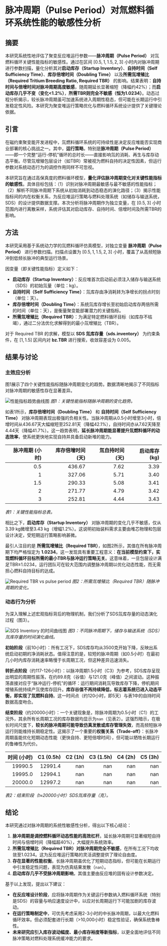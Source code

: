 # 脉冲周期（Pulse Period）对氚燃料循环系统性能的敏感性分析

## 摘要

本研究系统性地评估了聚变反应堆运行参数——**脉冲周期（Pulse Period）** 对氚燃料循环关键性能指标的敏感性。通过在区间 $[0.5, 1, 1.5, 2, 3]$ 小时内对脉冲周期进行参数扫描，量化分析其对**启动库存（Startup Inventory）**、**自持时间（Self Sufficiency Time）**、**库存倍增时间（Doubling Time）** 以及**所需氚增殖比（Required Tritium Breeding Ratio, Required TBR）** 的影响。结果表明：**自持时间与倍增时间对脉冲周期高度敏感**，随周期延长显著缩短（降幅约42%）；而**启动库存几乎不变（变化<1.2%）**，**所需TBR则完全不敏感（恒为1.0234）**。动态过程分析揭示，较长脉冲周期虽可加速系统进入周期性稳态，但可能在长期运行中引发稳定性风险。本研究为聚变堆运行策略优化与燃料循环系统设计提供了关键理论依据。

## 引言

在磁约束聚变能开发进程中，氚燃料循环系统的可持续性是决定反应堆能否实现商业部署的核心挑战之一。其中，**运行策略**，特别是**脉冲周期（Pulse Period）**——即一个完整“运行-停机”循环的总时长——直接影响氚的消耗、再生与库存动态平衡。尽管氚增殖包层设计（如TBR）常被视为燃料自持的决定性因素，但运行参数对系统动态行为的调控作用同样不可忽视。

本研究旨在通过高保真度的燃料循环模型，**量化评估脉冲周期变化对关键性能指标的敏感性**。具体目标包括：（1）识别对脉冲周期最敏感与最不敏感的性能指标；（2）解析不同脉冲周期下系统从初始消耗到动态稳态的演化路径；（3）揭示性能指标间的内在权衡关系，为反应堆运行策略与燃料处理系统（如储存与输送系统，SDS）的设计提供数据支撑。本次分析将脉冲周期作为独立变量，在 $[0.5, 3]$ 小时范围内进行离散采样，系统评估其对启动库存、自持时间、倍增时间及所需TBR的影响。

## 方法

本研究采用基于系统动力学的氚燃料循环仿真模型，对独立变量 **脉冲周期（Pulse Period）** 进行参数扫描。扫描点设置为 $[0.5, 1, 1.5, 2, 3]$ 小时，覆盖了从高频短脉冲到低频长脉冲的典型运行场景。

因变量（即关键性能指标）定义如下：
- **启动库存（Startup Inventory）**：反应堆首次启动前必须注入储存与输送系统（SDS）的初始氚量（单位：kg）。
- **自持时间（Self Sufficiency Time）**：氚库存由净消耗转为净增长的拐点时刻（单位：天）。
- **库存倍增时间（Doubling Time）**：系统氚库存增长至初始启动库存两倍所需的时间（单位：天），是衡量聚变能部署潜力的关键指标。
- **所需氚增殖比（Required TBR）**：为满足特定燃料循环目标（如库存不枯竭），通过二分法优化求解得到的最小氚增殖比（TBR）。

对于 Required TBR 的求解，模型以 **SDS 氚库存量（sds.inventory）** 为约束条件，在 $[1, 1.5]$ 区间内对 **bz.TBR** 进行搜索，收敛容差设为 0.005。

## 结果与讨论

### 主效应分析

图1展示了四个关键性能指标随脉冲周期变化的趋势。数据清晰地揭示了不同指标对脉冲周期的敏感性存在显著差异。

![性能指标趋势曲线图](combined_analysis_plots.svg)
*图1：关键性能指标随脉冲周期的变化趋势。*

如表1所示，**库存倍增时间（Doubling Time）** 和 **自持时间（Self Sufficiency Time）** 对脉冲周期表现出极强的负相关性。当脉冲周期从0.5小时增至3小时，倍增时间从436.67天大幅缩短至252.81天（降幅42.1%），自持时间亦从7.62天降至4.44天（降幅41.7%）。这一趋势表明，**延长脉冲周期能显著提升氚燃料循环的动态效率**，使系统更快地实现自持并具备启动新堆的能力。

| 脉冲周期 (小时) | 库存倍增时间 (天) | 氚自持时间 (天) | 启动库存 (kg) |
|----------------:|------------------:|----------------:|--------------:|
|             0.5 |            436.67 |            7.62 |          3.39 |
|               1 |            327.06 |            5.71 |          3.40 |
|             1.5 |            290.33 |            5.08 |          3.41 |
|               2 |            271.77 |            4.79 |          3.42 |
|               3 |            252.81 |            4.44 |          3.43 |

*表1：关键性能指标总表。*

相比之下，**启动库存（Startup Inventory）** 对脉冲周期的变化几乎不敏感，仅从3.39 kg微增至3.43 kg（增幅1.2%）。这说明初始装料需求主要由堆芯物理和包层设计决定，受短期运行策略影响甚微。

最引人注目的是 **所需氚增殖比（Required TBR）**，如图2所示，其值在所有脉冲周期下均严格恒定为 **1.0234**。这一发现具有重要工程意义：**在当前模型约束下，实现燃料循环目标所需的最小TBR与脉冲运行策略无关**。这意味着，一旦包层设计满足TBR≥1.0234，运行团队可在较大范围内调整脉冲周期以优化动态性能，而无需担心燃料自持目标的达成。

![Required TBR vs pulse period](line_Required_TBR_vs_pulse.period.svg)
*图2：所需氚增殖比（Required TBR）随脉冲周期的变化。*

### 动态行为分析

为深入理解上述宏观指标背后的物理机制，我们分析了SDS氚库存量的动态演化过程（图3）。

![SDS Inventory 的时间曲线图](sweep_sds_inventory_vs_pulse_period.svg)
*图3：不同脉冲周期下，储存与输送系统（SDS）氚库存量的时间演化曲线。*

**初始阶段**（前10小时）：所有工况下，SDS库存均从3500克开始下降，反映出系统启动初期的净消耗状态。值得注意的是，较短的脉冲周期（如0.5小时）在最初几小时内库存消耗速率略慢于长周期工况，但这种差异迅速消失。

**转折点阶段**（约117-126小时）：以脉冲周期1.5小时（C3）为参考，SDS库存呈现出明显的周期性振荡，在约89.8克（谷值）与121.0克（峰值）之间波动。这种振荡直接对应于“脉冲运行-停机”的循环：运行期间消耗氚导致库存下降，停机期间增殖系统持续产氚使库存回升。**库存谷值不再持续降低，标志着系统已进入动态平衡，即实现了氚燃料自持**。这一时间点（约120小时，即5天）与表1中的自持时间数据高度吻合。

**结束阶段**（约20000小时）：一个关键现象是，除脉冲周期为0.5小时（C1）的工况外，其余所有长周期工况的库存数据均显示为`nan`（见表2）。这强烈暗示，在极长时间尺度下，**较长的脉冲周期可能导致仿真发散或库存管理失效**，而高频短脉冲运行则能维持长期稳定性。这揭示了一个重要的**权衡关系（Trade-off）**：长脉冲周期虽能优化短期动态性能（更快自持、更短倍增时间），但可能以牺牲长期运行的鲁棒性为代价。

| 时间 (小时) | C1 (0.5h) | C2 (1h) | C3 (1.5h) | C4 (2h) | C5 (3h) |
|------------:|----------:|--------:|----------:|--------:|--------:|
|     19990.5 |   12991.4 |     nan |       nan |     nan |     nan |
|     19995.0 |   12994.1 |     nan |       nan |     nan |     nan |
|     20000.0 |   12997.2 |     nan |       nan |     nan |     nan |

*表2：结束阶段（t≈20000小时）SDS氚库存量（克）。*

## 结论

本研究通过对脉冲周期的系统性敏感性分析，得出以下核心结论：

1.  **脉冲周期是调控燃料循环动态性能的高效杠杆**。延长脉冲周期可显著缩短自持时间与倍增时间（降幅超40%），大幅提升系统效率。
2.  **所需氚增殖比（Required TBR）对脉冲周期完全不敏感**，在所有工况下均收敛至1.0234。这为反应堆运行策略的灵活调整提供了理论自由度。
3.  **存在显著的性能权衡**。长脉冲周期虽优化了短期动态指标，但可能在长期运行中引发稳定性问题，表现为仿真结果发散（`nan`）。
4.  **启动库存几乎不受脉冲周期影响**，其值主要由反应堆的固有设计参数决定。

基于以上发现，提出以下建议：
- **在反应堆设计阶段**，应将脉冲周期作为关键运行参数纳入燃料循环系统（特别是SDS）的容量与响应速度设计中，以应对长周期运行下可能加剧的库存波动。
- **在运行策略制定中**，可优先考虑采用2-3小时的中长脉冲周期，以最大化燃料循环效率。但必须配套进行长期（>10,000小时）稳定性验证，确保系统鲁棒性。
- **未来研究应引入库存波动幅度、最小库存裕度等新指标**，以更全面地评估不同脉冲策略对燃料处理系统缓冲能力的要求。